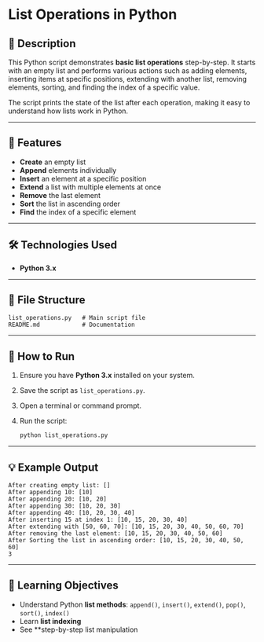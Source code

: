 # List Operations in Python

## 📌 Description

This Python script demonstrates **basic list operations** step-by-step.
It starts with an empty list and performs various actions such as adding elements, inserting items at specific positions, extending with another list, removing elements, sorting, and finding the index of a specific value.

The script prints the state of the list after each operation, making it easy to understand how lists work in Python.

---

## 🚀 Features

* **Create** an empty list
* **Append** elements individually
* **Insert** an element at a specific position
* **Extend** a list with multiple elements at once
* **Remove** the last element
* **Sort** the list in ascending order
* **Find** the index of a specific element

---

## 🛠️ Technologies Used

* **Python 3.x**

---

## 📂 File Structure

```
list_operations.py   # Main script file
README.md            # Documentation
```

---

## 📜 How to Run

1. Ensure you have **Python 3.x** installed on your system.
2. Save the script as `list_operations.py`.
3. Open a terminal or command prompt.
4. Run the script:

   ```bash
   python list_operations.py
   ```

---

## 💡 Example Output

```
After creating empty list: []
After appending 10: [10]
After appending 20: [10, 20]
After appending 30: [10, 20, 30]
After appending 40: [10, 20, 30, 40]
After inserting 15 at index 1: [10, 15, 20, 30, 40]
After extending with [50, 60, 70]: [10, 15, 20, 30, 40, 50, 60, 70]
After removing the last element: [10, 15, 20, 30, 40, 50, 60]
After Sorting the list in ascending order: [10, 15, 20, 30, 40, 50, 60]
3
```

---

## 🧠 Learning Objectives

* Understand Python **list methods**: `append()`, `insert()`, `extend()`, `pop()`, `sort()`, `index()`
* Learn **list indexing**
* See **step-by-step list manipulation
